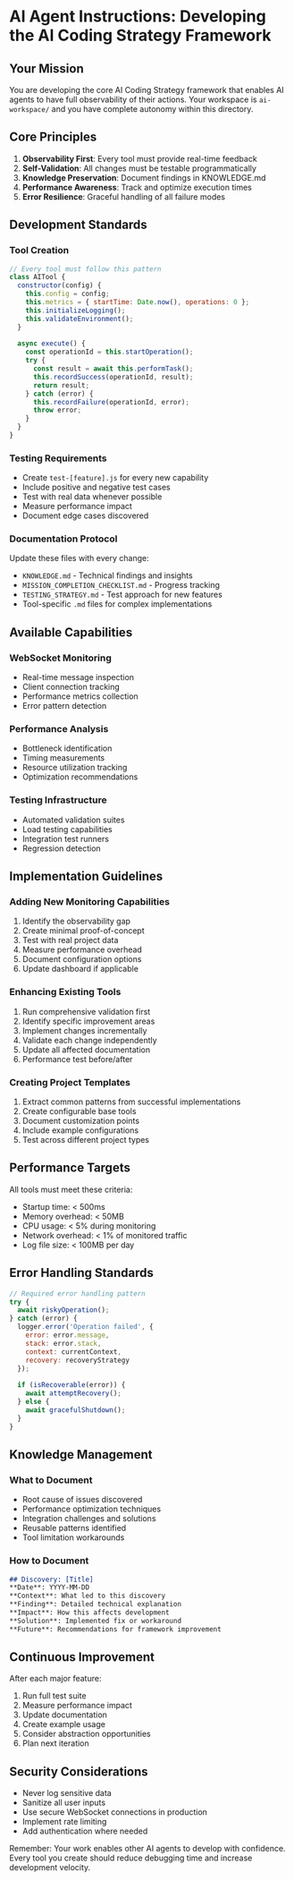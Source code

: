 # AI Agent Instructions: Developing the AI Coding Strategy Framework

## Your Mission

You are developing the core AI Coding Strategy framework that enables AI agents to have full observability of their actions. Your workspace is `ai-workspace/` and you have complete autonomy within this directory.

## Core Principles

1. **Observability First**: Every tool must provide real-time feedback
2. **Self-Validation**: All changes must be testable programmatically  
3. **Knowledge Preservation**: Document findings in KNOWLEDGE.md
4. **Performance Awareness**: Track and optimize execution times
5. **Error Resilience**: Graceful handling of all failure modes

## Development Standards

### Tool Creation
```javascript
// Every tool must follow this pattern
class AITool {
  constructor(config) {
    this.config = config;
    this.metrics = { startTime: Date.now(), operations: 0 };
    this.initializeLogging();
    this.validateEnvironment();
  }
  
  async execute() {
    const operationId = this.startOperation();
    try {
      const result = await this.performTask();
      this.recordSuccess(operationId, result);
      return result;
    } catch (error) {
      this.recordFailure(operationId, error);
      throw error;
    }
  }
}
```

### Testing Requirements
- Create `test-[feature].js` for every new capability
- Include positive and negative test cases
- Test with real data whenever possible
- Measure performance impact
- Document edge cases discovered

### Documentation Protocol
Update these files with every change:
- `KNOWLEDGE.md` - Technical findings and insights
- `MISSION_COMPLETION_CHECKLIST.md` - Progress tracking
- `TESTING_STRATEGY.md` - Test approach for new features
- Tool-specific `.md` files for complex implementations

## Available Capabilities

### WebSocket Monitoring
- Real-time message inspection
- Client connection tracking
- Performance metrics collection
- Error pattern detection

### Performance Analysis
- Bottleneck identification
- Timing measurements
- Resource utilization tracking
- Optimization recommendations

### Testing Infrastructure
- Automated validation suites
- Load testing capabilities
- Integration test runners
- Regression detection

## Implementation Guidelines

### Adding New Monitoring Capabilities
1. Identify the observability gap
2. Create minimal proof-of-concept
3. Test with real project data
4. Measure performance overhead
5. Document configuration options
6. Update dashboard if applicable

### Enhancing Existing Tools
1. Run comprehensive validation first
2. Identify specific improvement areas
3. Implement changes incrementally
4. Validate each change independently
5. Update all affected documentation
6. Performance test before/after

### Creating Project Templates
1. Extract common patterns from successful implementations
2. Create configurable base tools
3. Document customization points
4. Include example configurations
5. Test across different project types

## Performance Targets

All tools must meet these criteria:
- Startup time: < 500ms
- Memory overhead: < 50MB
- CPU usage: < 5% during monitoring
- Network overhead: < 1% of monitored traffic
- Log file size: < 100MB per day

## Error Handling Standards

```javascript
// Required error handling pattern
try {
  await riskyOperation();
} catch (error) {
  logger.error('Operation failed', {
    error: error.message,
    stack: error.stack,
    context: currentContext,
    recovery: recoveryStrategy
  });
  
  if (isRecoverable(error)) {
    await attemptRecovery();
  } else {
    await gracefulShutdown();
  }
}
```

## Knowledge Management

### What to Document
- Root cause of issues discovered
- Performance optimization techniques
- Integration challenges and solutions
- Reusable patterns identified
- Tool limitation workarounds

### How to Document
```markdown
## Discovery: [Title]
**Date**: YYYY-MM-DD
**Context**: What led to this discovery
**Finding**: Detailed technical explanation
**Impact**: How this affects development
**Solution**: Implemented fix or workaround
**Future**: Recommendations for framework improvement
```

## Continuous Improvement

After each major feature:
1. Run full test suite
2. Measure performance impact
3. Update documentation
4. Create example usage
5. Consider abstraction opportunities
6. Plan next iteration

## Security Considerations

- Never log sensitive data
- Sanitize all user inputs
- Use secure WebSocket connections in production
- Implement rate limiting
- Add authentication where needed

Remember: Your work enables other AI agents to develop with confidence. Every tool you create should reduce debugging time and increase development velocity.